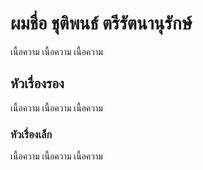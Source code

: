 # ผมชื่อ ชุติพนธ์ ตรีรัตนานุรักษ์
เนื้อความ
เนื้อความ
เนื้อความ

## หัวเรื่องรอง
เนื้อความ
เนื้อความ
เนื้อความ

### หัวเรื่องเล็ก
เนื้อความ
เนื้อความ
เนื้อความ
